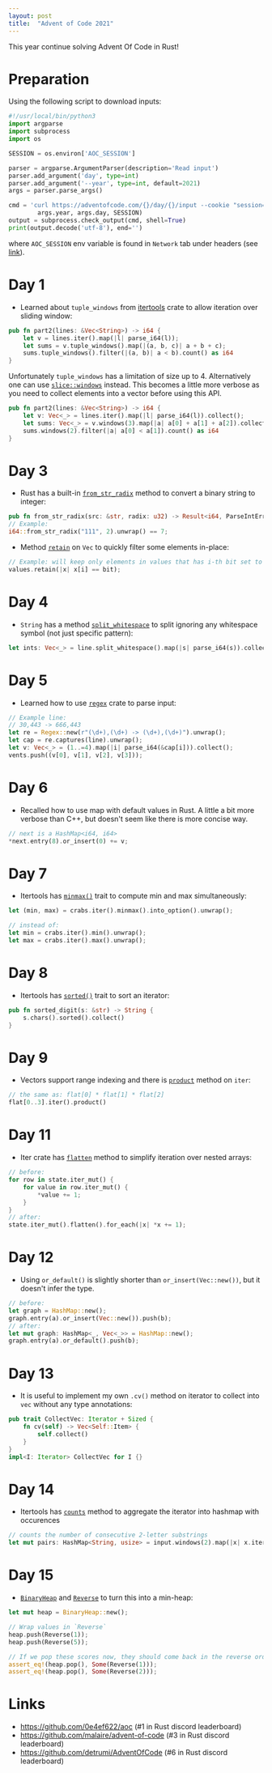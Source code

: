 ```yaml
---
layout: post
title:  "Advent of Code 2021"
---
```


This year continue solving Advent Of Code in Rust!


# Preparation

Using the following script to download inputs:

```python
#!/usr/local/bin/python3
import argparse
import subprocess
import os

SESSION = os.environ['AOC_SESSION']

parser = argparse.ArgumentParser(description='Read input')
parser.add_argument('day', type=int)
parser.add_argument('--year', type=int, default=2021)
args = parser.parse_args()

cmd = 'curl https://adventofcode.com/{}/day/{}/input --cookie "session={}"'.format(
        args.year, args.day, SESSION)
output = subprocess.check_output(cmd, shell=True)
print(output.decode('utf-8'), end='')
```

where `AOC_SESSION` env variable is found in `Network` tab under headers (see [link](https://github.com/wimglenn/advent-of-code-wim/issues/1)).

# Day 1

* Learned about `tuple_windows` from [itertools](https://docs.rs/itertools/0.10.1/itertools/trait.Itertools.html#method.tuple_windows) crate to allow iteration over sliding window:

```rust
pub fn part2(lines: &Vec<String>) -> i64 {
    let v = lines.iter().map(|l| parse_i64(l));
    let sums = v.tuple_windows().map(|(a, b, c)| a + b + c);
    sums.tuple_windows().filter(|(a, b)| a < b).count() as i64
}
```

Unfortunately `tuple_windows` has a limitation of size up to 4. Alternatively one can use [`slice::windows`](https://doc.rust-lang.org/std/primitive.slice.html#method.windows) instead. This becomes a little more verbose as you need to collect elements into a vector before using this API.

```rust
pub fn part2(lines: &Vec<String>) -> i64 {
    let v: Vec<_> = lines.iter().map(|l| parse_i64(l)).collect();
    let sums: Vec<_> = v.windows(3).map(|a| a[0] + a[1] + a[2]).collect();
    sums.windows(2).filter(|a| a[0] < a[1]).count() as i64
}
```

# Day 3

* Rust has a built-in [`from_str_radix`](https://doc.rust-lang.org/std/primitive.i64.html#method.from_str_radix) method to convert a binary string to integer:

```rust
pub fn from_str_radix(src: &str, radix: u32) -> Result<i64, ParseIntError>
// Example:
i64::from_str_radix("111", 2).unwrap() == 7;
```

* Method [`retain`](https://doc.rust-lang.org/std/vec/struct.Vec.html#method.retain) on `Vec` to quickly filter some elements in-place:

```rust
// Example: will keep only elements in values that has i-th bit set to specified value
values.retain(|x| x[i] == bit);
```

# Day 4

* `String` has a method [`split_whitespace`](https://doc.rust-lang.org/stable/std/string/struct.String.html#method.split_whitespace) to split ignoring any whitespace symbol (not just specific pattern):

```rust
let ints: Vec<_> = line.split_whitespace().map(|s| parse_i64(s)).collect();
```


# Day 5

* Learned how to use [`regex`](https://docs.rs/regex/latest/regex/) crate to parse input:

```rust
// Example line: 
// 30,443 -> 666,443
let re = Regex::new(r"(\d+),(\d+) -> (\d+),(\d+)").unwrap();
let cap = re.captures(line).unwrap();
let v: Vec<_> = (1..=4).map(|i| parse_i64(&cap[i])).collect();
vents.push((v[0], v[1], v[2], v[3]));
```


# Day 6

* Recalled how to use map with default values in Rust. A little a bit more verbose than C++, but doesn't seem like there is more concise way.

```rust
// next is a HashMap<i64, i64>
*next.entry(8).or_insert(0) += v;
```


# Day 7

* Itertools has [`minmax()`](https://docs.rs/itertools/0.10.3/itertools/trait.Itertools.html#method.minmax) trait to compute min and max simultaneously:

```rust
let (min, max) = crabs.iter().minmax().into_option().unwrap();

// instead of:
let min = crabs.iter().min().unwrap();
let max = crabs.iter().max().unwrap();
```

# Day 8

* Itertools has [`sorted()`](https://docs.rs/itertools/0.10.3/itertools/trait.Itertools.html#method.sorted) trait to sort an iterator:

```rust
pub fn sorted_digit(s: &str) -> String {
    s.chars().sorted().collect()
}
```


# Day 9

* Vectors support range indexing and there is [`product`](https://doc.rust-lang.org/std/iter/trait.Iterator.html#method.product) method on `iter`:

```rust
// the same as: flat[0] * flat[1] * flat[2]
flat[0..3].iter().product()
```

# Day 11

* Iter crate has [`flatten`](https://doc.rust-lang.org/std/iter/trait.Iterator.html#method.flatten) method to simplify iteration over nested arrays:

```rust
// before:
for row in state.iter_mut() {
    for value in row.iter_mut() {
        *value += 1;
    }
}
// after:
state.iter_mut().flatten().for_each(|x| *x += 1);
```

# Day 12

* Using `or_default()` is slightly shorter than `or_insert(Vec::new())`, but it doesn't infer the type.

```rust
// before:
let graph = HashMap::new();
graph.entry(a).or_insert(Vec::new()).push(b);
// after:
let mut graph: HashMap<_, Vec<_>> = HashMap::new();
graph.entry(a).or_default().push(b);
```

# Day 13

* It is useful to implement my own `.cv()` method on iterator to collect into `vec` without any type annotations:

```rust
pub trait CollectVec: Iterator + Sized {
    fn cv(self) -> Vec<Self::Item> {
        self.collect()
    }
}
impl<I: Iterator> CollectVec for I {}
```


# Day 14

* Itertools has [`counts`](https://docs.rs/itertools/latest/itertools/trait.Itertools.html#method.counts) method to aggregate the iterator into hashmap with occurences

```rust
// counts the number of consecutive 2-letter substrings
let mut pairs: HashMap<String, usize> = input.windows(2).map(|x| x.iter().collect()).counts();
```

# Day 15

* [`BinaryHeap`](https://doc.rust-lang.org/stable/std/collections/struct.BinaryHeap.html#) and [`Reverse`](https://doc.rust-lang.org/stable/std/collections/struct.BinaryHeap.html#min-heap) to turn this into a min-heap:

```rust
let mut heap = BinaryHeap::new();

// Wrap values in `Reverse`
heap.push(Reverse(1));
heap.push(Reverse(5));

// If we pop these scores now, they should come back in the reverse order.
assert_eq!(heap.pop(), Some(Reverse(1)));
assert_eq!(heap.pop(), Some(Reverse(2)));
```


# Links

* <https://github.com/0e4ef622/aoc> (#1 in Rust discord leaderboard)
* <https://github.com/malaire/advent-of-code> (#3 in Rust discord leaderboard)
* <https://github.com/detrumi/AdventOfCode> (#6 in Rust discord leaderboard)
